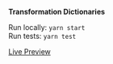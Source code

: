 **Transformation Dictionaries**

Run locally: `yarn start`  
Run tests: `yarn test`  

[Live Preview](https://transformation-dictionaries.firebaseapp.com/)